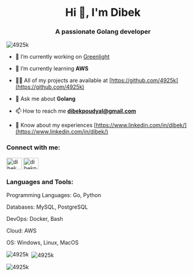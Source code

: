 <h1 align="center">Hi 👋, I'm Dibek</h1>
<h3 align="center">A passionate Golang developer</h3>

<p align="left"> <img src="https://komarev.com/ghpvc/?username=4925k&label=Profile%20views&color=0e75b6&style=flat" alt="4925k" /> </p>

- 🔭 I’m currently working on [Greenlight](https://github.com/4925k/greenlight)

- 🌱 I’m currently learning **AWS**

- 👨‍💻 All of my projects are available at [https://github.com/4925k](https://github.com/4925k)

- 💬 Ask me about **Golang**

- 📫 How to reach me **dibekpoudyal@gmail.com**

- 📄 Know about my experiences [https://www.linkedin.com/in/dibek/](https://www.linkedin.com/in/dibek/)

<h3 align="left">Connect with me:</h3>
<p align="left">
<a href="https://linkedin.com/in/dibek" target="blank"><img align="center" src="https://raw.githubusercontent.com/rahuldkjain/github-profile-readme-generator/master/src/images/icons/Social/linked-in-alt.svg" alt="dibek" height="30" width="40" /></a>
<a href="https://www.leetcode.com/dibekpoudyal" target="blank"><img align="center" src="https://raw.githubusercontent.com/rahuldkjain/github-profile-readme-generator/master/src/images/icons/Social/leet-code.svg" alt="dibekpoudyal" height="30" width="40" /></a>
</p>

<h3 align="left">Languages and Tools:</h3>
<p>Programming Languages: Go, Python</p>
<p>Databases: MySQL, PostgreSQL</p>
<p>DevOps: Docker, Bash</p>
<p>Cloud: AWS</p>
<p>OS: Windows, Linux, MacOS</p>


<p><img align="left" src="https://github-readme-stats.vercel.app/api/top-langs?username=4925k&show_icons=true&locale=en&layout=compact" alt="4925k" /></p>

<p>&nbsp;<img align="center" src="https://github-readme-stats.vercel.app/api?username=4925k&show_icons=true&locale=en" alt="4925k" /></p>

<p><img align="center" src="https://github-readme-streak-stats.herokuapp.com/?user=4925k&" alt="4925k" /></p>

